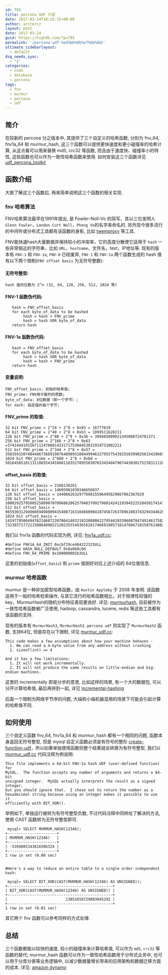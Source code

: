 ```yaml
---
id: 795
title: percona UDF 介绍
date: 2017-03-24T18:25:15+08:00
author: arstercz
layout: post
date: 2017-03-24
guid: https://highdb.com/?p=795
permalink: '/percona-udf-%e4%bb%8b%e7%bb%8d/'
ultimate_sidebarlayout:
  - default
dsq_needs_sync:
  - "1"
categories:
  - code
  - database
  - percona
tags:
  - fnv
  - murmur
  - percona
  - udf
---
```

## 简介

在较新的 percona 分之版本中, 其提供了三个自定义的哈希函数, 分别为 fnv_64, fnv1a_64 和 murmur_hash, 这三个函数可以提供更快速度和更小碰撞率的哈希计算, 从这点看可以用来替换 md5, crc32 等函数, 而且由于速度快、碰撞率小的特性, 这些函数也可以作为一致性哈希函数来使用.  如何安装这三个函数详见 [udf_percona_toolkit](https://www.percona.com/doc/percona-server/5.7/management/udf_percona_toolkit.html)

## 函数介绍

大致了解这三个函数后, 再来简单说明这三个函数的相关实现.

### fnv 哈希算法

FNV哈希算法最早在1991年提出, 是 Fowler-Noll-Vo 的简写，其以三位发明人`Glenn Fowler`，`Landon Curt Noll`，`Phong Vo`的名字来命名的. 另外现今很多流行的中间件或分布式工具都有该函数的身影, 比如 [twemproxy](https://github.com/twitter/twemproxy) 等工具.

FNV能快速hash大量数据并保持较小的冲突率，它的高度分散使它适用于 `hash` 一些非常相近的字符串，比如 `URL`，`hostname`，文件名，text，IP地址等. 现有的版本有 `FNV-1` 和 `FNV-1a`, `FNV-0` 已经废弃, `FNV-1` 和 `FNV-1a` 两个函数生成的 hash 值有以下两个限制(`FNV offset basis` 为无符号整数):

#### 无符号整型:

```
hash 值的位数为 2^n (32, 64, 128, 256, 512, 1024 等)
```

#### FNV-1 函数伪代码:

```
   hash = FNV_offset_basis
   for each byte_of_data to be hashed
        hash = hash × FNV_prime
        hash = hash XOR byte_of_data
   return hash
```

#### FNV-1a 函数伪代码:

```
   hash = FNV_offset_basis
   for each byte_of_data to be hashed
        hash = hash XOR byte_of_data
        hash = hash × FNV_prime
   return hash
```

#### 变量说明:

```
FNV_offset_basis: 初始的哈希值;
FNV_prime: FNV用于散列的质数;
byte_of_data: 8位数据（即一个字节）;
for each: 指定值的每个字节;
```

#### FNV_prime 的取值:

```
32 bit FNV_prime = 2^24 + 2^8 + 0x93 = 16777619
64 bit FNV_prime = 2^40 + 2^8 + 0xb3 = 1099511628211
128 bit FNV_prime = 2^88 + 2^8 + 0x3b = 309485009821345068724781371
256 bit FNV_prime = 2^168 + 2^8 + 0x63 =374144419156711147060143317175368453031918731002211
512 bit FNV_prime = 2^344 + 2^8 + 0x57 = 35835915874844867368919076489095108449946327955754392558399825615420669938882575126094039892345713852759
1024 bit FNV_prime = 2^680 + 2^8 + 0x8d = 
5016456510113118655434598811035278955030765345404790744303017523831112055108147451509157692220295382716162651878526895249385292291816524375083746691371804094271873160484737966720260389217684476157468082573
```

#### offset_basis 的取值:

```
32 bit offset_basis = 2166136261
64 bit offset_basis = 14695981039346656037
128 bit offset_basis = 144066263297769815596495629667062367629
256 bit offset_basis = 100029257958052580907070968620625704837092796014241193945225284501741471925557
512 bit offset_basis = 9659303129496669498009435400716310466090418745672637896108374329434462657994582932197716438449813051892206539805784495328239340083876191928701583869517785
1024 bit offset_basis = 14197795064947621068722070641403218320880622795441933960878474914617582723252296
732303717722150864096521202355549365628174669108571814760471015076148029755969804077320157692458563003215304957150157403644460363550505412711285966361610267868082893823963790439336411086884584107735010676915
```

我们以 fnv1a 函数的代码实现为例, 详见: [fnv1a_udf.cc](https://github.com/percona/percona-server/blob/1e2f003a5bd48763c27e37542d97cd8f59d98eaa/plugin/percona-udf/fnv1a_udf.cc):

```
#define FNV1A_64_INIT 0xcbf29ce484222325ULL
#define HASH_NULL_DEFAULT 0x0a0b0c0d
#define FNV_64_PRIME 0x100000001b3ULL

```

这里的初始值(`offset_basis`) 和 `prime` 值刚好对应上述介绍的 64位值信息.

### murmur 哈希函数

murmur 是一种非加密型哈希函数，由 `Austin Appleby` 于 2008 年发明. 该函数适用于一般的哈希检索操作, 与其它流行的哈希函数相比，对于规律性较强的key，MurmurHash的随机分布特征表现更良好. 详见: [murmurhash](https://en.wikipedia.org/wiki/MurmurHash), 目前被作为一致性哈希函数被广泛使用, hadoop, cassandra, lucene, redis 等这些工具都有该函数的支持.

现有的版本有 `MurmurHash3`, `MurmurHash2`. `percona udf` 则实现了 `MurmurHash2` 函数, 支持64位, 但是存在以下限制, 详见 [murmur_udf.cc](https://github.com/percona/percona-server/blob/1e2f003a5bd48763c27e37542d97cd8f59d98eaa/plugin/percona-udf/murmur_udf.cc):

```
This code makes a few assumptions about how your machine behaves -
  1. We can read a 4-byte value from any address without crashing
  2. sizeof(int) == 4

And it has a few limitations:
  1. It will not work incrementally.
  2. It will not produce the same results on little-endian and big-endian machines.
```

这里的 incrementally 即是分步的意思, 比如这样的场景, 有一个大的数据包, 可以分开计算哈希值, 最后再拼到一起, 详见 [incremental-hashing](https://www.nsnam.org/docs/manual/html/hash-functions.html#incremental-hashing)

后面一个限制为网络字节序的问题, 大端和小端机器混用的场景下可能会引起计算的哈希值不同.

## 如何使用

三个自定义函数 fnv_64, fnv1a_64 和 murmur_hash 都有一个相同的问题, 函数本身返回无符号整型, 但是 mysql 自定义函数必须是有符号的整形 [create-function-udf](https://dev.mysql.com/doc/refman/5.6/en/create-function-udf.html)，所以如果单独使用函数则整个结果就会转换为有符号整型, 我们以 [murmur_udf.cc](https://github.com/percona/percona-server/blob/1e2f003a5bd48763c27e37542d97cd8f59d98eaa/plugin/percona-udf/murmur_udf.cc) 代码注释为例说明:

```
This file implements a 64-bit FNV-1a hash UDF (user-defined function) for
MySQL.  The function accepts any number of arguments and returns a 64-bit
unsigned integer.  MySQL actually interprets the result as a signed integer,
but you should ignore that.  I chose not to return the number as a
hexadecimal string because using an integer makes it possible to use it
efficiently with BIT_XOR().
```

举例如下, 单独运行被转为有符号整型负数, 不过代码注释中同样给了解决的方法, 使用 CAST 函数转为无符号整型即可.

```
 mysql> SELECT MURMUR_HASH(12346);
+----------------------+
| MURMUR_HASH(12346)   |
+----------------------+
| -5394085343816506324 |
+----------------------+
1 row in set (0.00 sec)


#Here's a way to reduce an entire table to a single order-independent hash:

 mysql> SELECT BIT_XOR(CAST(MURMUR_HASH(12346) AS UNSIGNED));
+-----------------------------------------------+
| BIT_XOR(CAST(MURMUR_HASH(12346) AS UNSIGNED)) |
+-----------------------------------------------+
|                          13052658729893045292 |
+-----------------------------------------------+
1 row in set (0.01 sec)
```

其它两个 fnv 函数可以参考同样的方式处理.

## 总结

三个函数都能以较快的速度, 较小的碰撞率来计算哈希值, 可以作为 `md5`, `crc32` 等函数的替代; murmur_hash 函数可以作为一致性哈希函数用于分布式业务中, 也可以用于分库分表等业务逻辑中, 以减少数据量增长带来的应用架构和数据迁移方面的成本, 详见: [amazon dynamo](http://www.allthingsdistributed.com/2007/10/amazons_dynamo.html)
